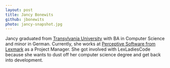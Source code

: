 ```yaml
---
layout: post
title: Jancy Bonewits
github: jbonewits
photo: jancy-snapshot.jpg
---
```


Jancy graduated from [Transylvania University](http://www.transy.edu/) with BA in Computer Science and minor in German.  Currently, she works at [Perceptive Software from Lexmark](http://www.perceptivesoftware.com/) as a Project Manager.  She got involved with LexLadiesCode because she wants to dust off her computer science degree and get back into development.
